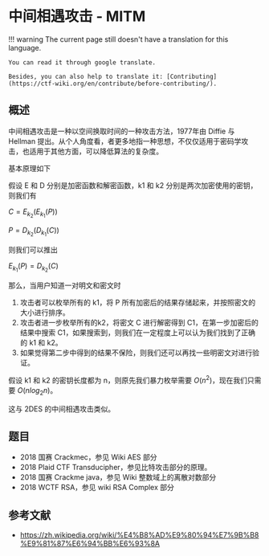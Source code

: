# 中间相遇攻击 - MITM
!!! warning
    The current page still doesn't have a translation for this language.

    You can read it through google translate.

    Besides, you can also help to translate it: [Contributing](https://ctf-wiki.org/en/contribute/before-contributing/).



## 概述

中间相遇攻击是一种以空间换取时间的一种攻击方法，1977年由 Diffie 与 Hellman 提出。从个人角度看，者更多地指一种思想，不仅仅适用于密码学攻击，也适用于其他方面，可以降低算法的复杂度。

基本原理如下

假设 E 和 D 分别是加密函数和解密函数，k1 和 k2 分别是两次加密使用的密钥，则我们有

$C=E_{k_2}(E_{k_1}(P))$

$P=D_{k_2}(D_{k_1}(C))$

则我们可以推出

$E_{k_1}(P)=D_{k_2}(C)$

那么，当用户知道一对明文和密文时

1. 攻击者可以枚举所有的 k1，将 P 所有加密后的结果存储起来，并按照密文的大小进行排序。
2. 攻击者进一步枚举所有的k2，将密文 C 进行解密得到 C1，在第一步加密后的结果中搜索 C1，如果搜索到，则我们在一定程度上可以认为我们找到了正确的 k1 和  k2。
3. 如果觉得第二步中得到的结果不保险，则我们还可以再找一些明密文对进行验证。

假设 k1 和 k2 的密钥长度都为 n，则原先我们暴力枚举需要 $O(n^2)$，现在我们只需要 $O(n log_2n)$。

这与 2DES 的中间相遇攻击类似。

## 题目

- 2018 国赛 Crackmec，参见 Wiki AES 部分
- 2018 Plaid CTF Transducipher，参见比特攻击部分的原理。
- 2018 国赛 Crackme java，参见 Wiki 整数域上的离散对数部分
- 2018 WCTF RSA，参见 wiki RSA Complex 部分

## 参考文献

- https://zh.wikipedia.org/wiki/%E4%B8%AD%E9%80%94%E7%9B%B8%E9%81%87%E6%94%BB%E6%93%8A
